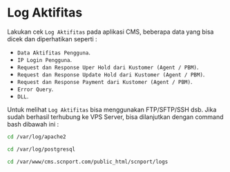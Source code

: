 # Log Aktifitas

Lakukan cek `Log Aktifitas` pada aplikasi CMS, beberapa data yang bisa dicek dan diperhatikan seperti :

- `Data Aktifitas Pengguna`.
- `IP Login Pengguna`.
- `Request dan Response Uper Hold dari Kustomer (Agent / PBM)`.
- `Request dan Response Update Hold dari Kustomer (Agent / PBM)`.
- `Request dan Response Payment dari Kustomer (Agent / PBM)`.
- `Error Query`.
- `DLL`.

Untuk melihat `Log Aktifitas` bisa menggunakan FTP/SFTP/SSH dsb. Jika sudah berhasil terhubung ke VPS Server, bisa dilanjutkan dengan command bash dibawah ini :

```bash
cd /var/log/apache2
```

```bash
cd /var/log/postgresql
```

```bash
cd /var/www/cms.scnport.com/public_html/scnport/logs
```
